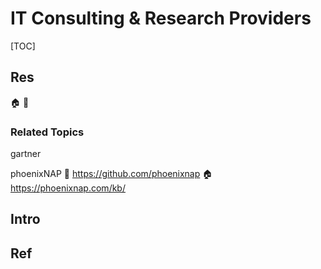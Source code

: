 # IT Consulting & Research Providers

[TOC]



## Res
🏠 
🚧 


### Related Topics
gartner

phoenixNAP
🚧 https://github.com/phoenixnap
🏠 https://phoenixnap.com/kb/


## Intro



## Ref
[咨询公司主要分为那几类？ - 嗖嗖求职的文章 - 知乎]: https://zhuanlan.zhihu.com/p/397011465
[中国十大知名研究咨询公司 - 雨轩的文章 - 知乎]: https://zhuanlan.zhihu.com/p/354835671
